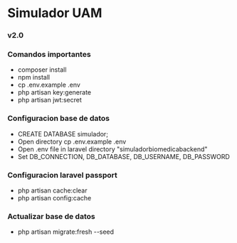 # Simulador UAM

### v2.0

### Comandos importantes

-   composer install
-   npm install
-   cp .env.example .env
-   php artisan key:generate
-   php artisan jwt:secret

### Configuracion base de datos

-   CREATE DATABASE simulador;
-   Open directory cp .env.example .env
-   Open .env file in laravel directory "simuladorbiomedicabackend"
-   Set DB_CONNECTION, DB_DATABASE, DB_USERNAME, DB_PASSWORD

### Configuracion laravel passport

-   php artisan cache:clear
-   php artisan config:cache

### Actualizar base de datos

-   php artisan migrate:fresh --seed
